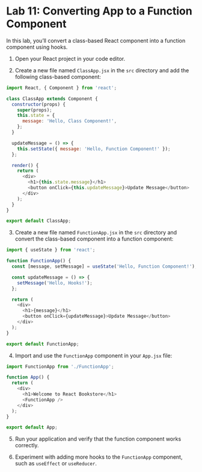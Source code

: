 # Lab 11: Converting App to a Function Component

In this lab, you’ll convert a class-based React component into a function component using hooks.

1. Open your React project in your code editor.

2. Create a new file named `ClassApp.jsx` in the `src` directory and add the following class-based component:

```javascript
import React, { Component } from 'react';

class ClassApp extends Component {
  constructor(props) {
    super(props);
    this.state = {
      message: 'Hello, Class Component!',
    };
  }

  updateMessage = () => {
    this.setState({ message: 'Hello, Function Component!' });
  };

  render() {
    return (
      <div>
        <h1>{this.state.message}</h1>
        <button onClick={this.updateMessage}>Update Message</button>
      </div>
    );
  }
}

export default ClassApp;
```

3. Create a new file named `FunctionApp.jsx` in the `src` directory and convert the class-based component into a function component:

```javascript
import { useState } from 'react';

function FunctionApp() {
  const [message, setMessage] = useState('Hello, Function Component!');

  const updateMessage = () => {
    setMessage('Hello, Hooks!');
  };

  return (
    <div>
      <h1>{message}</h1>
      <button onClick={updateMessage}>Update Message</button>
    </div>
  );
}

export default FunctionApp;
```

4. Import and use the `FunctionApp` component in your `App.jsx` file:

```javascript
import FunctionApp from './FunctionApp';

function App() {
  return (
    <div>
      <h1>Welcome to React Bookstore</h1>
      <FunctionApp />
    </div>
  );
}

export default App;
```

5. Run your application and verify that the function component works correctly.

6. Experiment with adding more hooks to the `FunctionApp` component, such as `useEffect` or `useReducer`.
